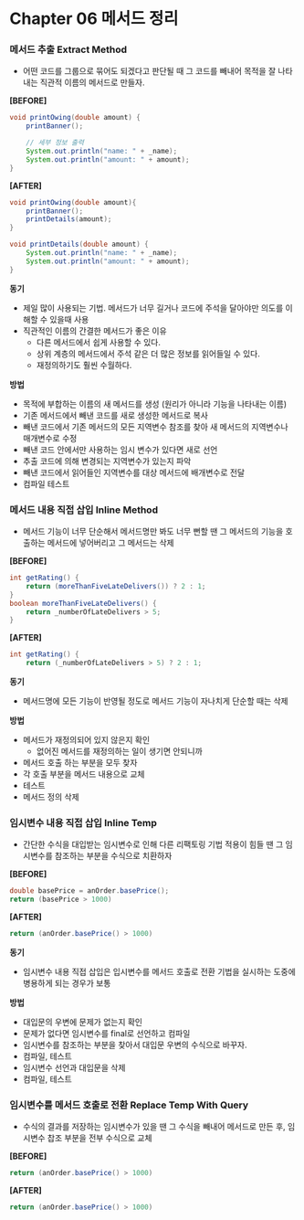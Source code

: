# Chapter 06 메서드 정리

### 메서드 추출 Extract Method
- 어떤 코드를 그룹으로 묶어도 되겠다고 판단될 때 그 코드를 빼내어 목적을 잘 나타내는 직관적 이름의 메서드로 만들자.  

**[BEFORE]**
```java
void printOwing(double amount) {
    printBanner();

    // 세부 정보 출력
    System.out.println("name: " + _name);
    System.out.println("amount: " + amount);
}
```

**[AFTER]**
```java
void printOwing(double amount){
    printBanner();
    printDetails(amount);
}

void printDetails(double amount) {
    System.out.println("name: " + _name);
    System.out.println("amount: " + amount);
}
```
**동기**
- 제일 많이 사용되는 기법. 메서드가 너무 길거나 코드에 주석을 달아야만 의도를 이해할 수 있을때 사용  
- 직관적인 이름의 간결한 메서드가 좋은 이유
  - 다른 메서드에서 쉽게 사용할 수 있다. 
  - 상위 계층의 메서드에서 주석 같은 더 많은 정보를 읽어들일 수 있다.
  - 재정의하기도 훨씬 수월하다.

**방법**
- 목적에 부합하는 이름의 새 메서드를 생성 (원리가 아니라 기능을 나타내는 이름)
- 기존 메서드에서 빼낸 코드를 새로 생성한 메서드로 복사
- 빼낸 코드에서 기존 메서드의 모든 지역변수 참조를 찾아 새 메서드의 지역변수나 매개변수로 수정
- 빼낸 코드 안에서만 사용하는 임시 변수가 있다면 새로 선언
- 추출 코드에 의해 변경되는 지역변수가 있는지 파악
- 빼낸 코드에서 읽어들인 지역변수를 대상 메서드에 배개변수로 전달 
- 컴파일 테스트 

### 메서드 내용 직접 삽입 Inline Method
- 메서드 기능이 너무 단순해서 메서드명만 봐도 너무 뻔할 땐 그 메서드의 기능을 호출하는 메서드에 넣어버리고 그 메서드는 삭제

**[BEFORE]**
```java
int getRating() {
    return (moreThanFiveLateDelivers()) ? 2 : 1;
}
boolean moreThanFiveLateDelivers() {
    return _numberOfLateDelivers > 5;
}
```

**[AFTER]**
```java
int getRating() {
    return (_numberOfLateDelivers > 5) ? 2 : 1;
```

**동기**
- 메서드명에 모든 기능이 반영될 정도로 메서드 기능이 자나치게 단순할 때는 삭제

**방법**
- 메서드가 재정의되어 있지 않은지 확인
  - 없어진 메서드를 재정의하는 일이 생기면 안되니까
- 메서드 호출 하는 부분을 모두 찾자
- 각 호출 부분을 메서드 내용으로 교체
- 테스트 
- 메서드 정의 삭제  

### 임시변수 내용 직접 삽입 Inline Temp
- 간단한 수식을 대입받는 임시변수로 인해 다른 리팩토링 기법 적용이 힘들 땐 그 임시변수를 참조하는 부분을 수식으로 치환하자

**[BEFORE]**
```java
double basePrice = anOrder.basePrice();
return (basePrice > 1000)
```

**[AFTER]**
```java
return (anOrder.basePrice() > 1000)
```

**동기**
- 임시변수 내용 직접 삽입은 입시변수를 메서드 호출로 전환 기법을 실시하는 도중에 병용하게 되는 경우가 보통

**방법**
- 대입문의 우변에 문제가 없는지 확인  
- 문제가 없다면 임시변수를 final로 선언하고 컴파일  
- 임시변수를 참조하는 부분을 찾아서 대입문 우변의 수식으로 바꾸자.
- 컴파일, 테스트 
- 임시변수 선언과 대입문을 삭제  
- 컴파일, 테스트 

### 임시변수를 메서드 호출로 전환 Replace Temp With Query
- 수식의 결과를 저장하는 임시변수가 있을 땐 그 수식을 빼내어 메서드로 만든 후, 임시변수 찹조 부분을 전부 수식으로 교체

**[BEFORE]**
```java
return (anOrder.basePrice() > 1000)
```

**[AFTER]**
```java
return (anOrder.basePrice() > 1000)
```